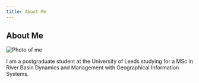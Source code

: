 ```yaml
---
title: About Me
---
```


## About Me

![Photo of me](https://charlotteviner.github.io/images/profilephoto.png)

I am a postgraduate student at the University of Leeds studying for a MSc in River Basin Dynamics and Management with Geographical Information Systems.
